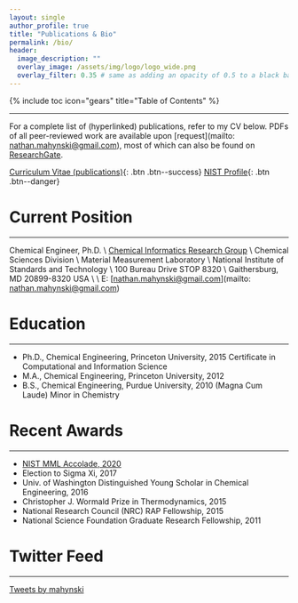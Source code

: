 ```yaml
---
layout: single
author_profile: true
title: "Publications & Bio"
permalink: /bio/
header:
  image_description: ""
  overlay_image: /assets/img/logo/logo_wide.png
  overlay_filter: 0.35 # same as adding an opacity of 0.5 to a black background
---
```


{% include toc icon="gears" title="Table of Contents" %}

---

For a complete list of (hyperlinked) publications, refer to my CV below.  PDFs of all peer-reviewed work are available upon [request](mailto: nathan.mahynski@gmail.com), most of which can also be found on [ResearchGate](https://www.researchgate.net/profile/Nathan_Mahynski).

[Curriculum Vitae (publications)](/docs/Curriculum_Vitae.pdf){: .btn .btn--success} [NIST Profile](https://www.nist.gov/people/nathan-mahynski){: .btn .btn--danger}

# Current Position 
---

Chemical Engineer, Ph.D. \\
[Chemical Informatics Research Group](https://www.nist.gov/mml/csd/chemical-informatics-research-group) \\
Chemical Sciences Division \\
Material Measurement Laboratory \\
National Institute of Standards and Technology \\
100 Bureau Drive STOP 8320 \\
Gaithersburg, MD 20899-8320 USA \\
\\
E: [nathan.mahynski@gmail.com](mailto: nathan.mahynski@gmail.com)

# Education
---

* Ph.D., Chemical Engineering, Princeton University, 2015
  Certificate in Computational and Information Science
* M.A., Chemical Engineering, Princeton University, 2012
* B.S., Chemical Engineering, Purdue University, 2010 (Magna Cum Laude)
  Minor in Chemistry

# Recent Awards
---

* [NIST MML Accolade, 2020](https://www.nist.gov/mml/mml-accolades/2020-accolades/technical-excellence-2020#MML%20Postdoctoral%20Fellow)
* Election to Sigma Xi, 2017
* Univ. of Washington Distinguished Young Scholar in Chemical Engineering, 2016
* Christopher J. Wormald Prize in Thermodynamics, 2015
* National Research Council (NRC) RAP Fellowship, 2015 
* National Science Foundation Graduate Research Fellowship, 2011

# Twitter Feed
---

<a class="twitter-timeline" href="https://twitter.com/mahynski?ref_src=twsrc%5Etfw">Tweets by mahynski</a> <script async src="https://platform.twitter.com/widgets.js" charset="utf-8"></script>


